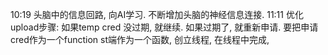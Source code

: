 10:19 头脑中的信息回路, 向AI学习. 不断增加头脑的神经信息连接. 
11:11 优化upload步骤: 如果temp cred 没过期, 就继续. 如果过期了, 就重新申请. 要把申请cred作为一个function
st端作为一个函数, 创立线程, 在线程中完成, 

